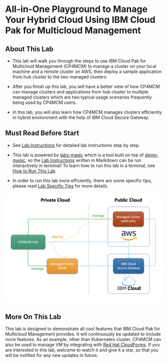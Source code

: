 # All-in-One Playground to Manage Your Hybrid Cloud Using IBM Cloud Pak for Multicloud Management

## About This Lab

* This lab will walk you through the steps to use IBM Cloud Pak for Multicloud Management (CP4MCM) to manage a
cluster on your local machine and a remote cluster on AWS, then deploy a sample application from hub cluster
to the two managed clusters.

* After you finish up this lab, you will have a better view of how CP4MCM can manage clusters and applications
from hub cluster to multiple managed clusters which are two typical usage scenarios frequently being used by
CP4MCM users.

* In this lab, you will also learn how CP4MCM manages clusters efficiently in hybrid environment with the help
of IBM Cloud Secure Gateway.

## Must Read Before Start

* See [Lab Instructions](docs/) for detailed lab instructions step by step.

* This lab is powered by [labs-magic](https://github.com/morningspace/labs-magic) which is a tool built on top of [demo-magic](https://github.com/paxtonhare/demo-magic), so the [Lab Instructions](docs/) written in Markdown can be
run interactively in terminal! To learn how to run this lab in a terminal, see [How to Run This Lab](HOWTO.md).

* In order to run this lab more efficiently, there are some specific tips, please read [Lab Specific Tips](TIPS.md) for more details.

![Figure: The Lab Architecture](docs/images/lab-architecture.png)

## More On This Lab

This lab is designed to demonstrate all cool features that IBM Cloud Pak for Multicloud Management provides. It
will continuously be updated to include more features. As an example, other than Kubernetes cluster, CP4MCM can 
also be used to manage VM by integrating with [Red Hat CloudForms](https://access.redhat.com/products/red-hat-cloudforms). If you are interested in this lab, welcome to 
watch it and give it a star, so that you will be notified for any new updates in future.
